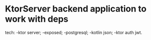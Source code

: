 # KtorServer backend application to work with deps

tech: 
  -ktor server;
  -exposed;
  -postgresql;
  -kotlin json;
  -ktor auth jwt.
